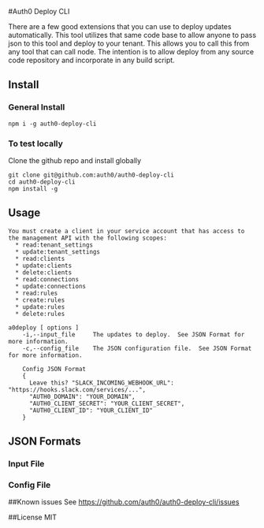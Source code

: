 #Auth0 Deploy CLI

There are a few good extensions that you can use to deploy updates automatically.  This tool utilizes that same code base to allow anyone to pass json to this tool and deploy to your tenant.  This allows you to call this from any tool that can call node.  The intention is to allow deploy from any source code repository and incorporate in any build script.


## Install

### General Install

```
npm i -g auth0-deploy-cli
```

### To test locally

Clone the github repo and install globally
```
git clone git@github.com:auth0/auth0-deploy-cli
cd auth0-deploy-cli
npm install -g
```

## Usage

```
You must create a client in your service account that has access to the management API with the following scopes:
  * read:tenant_settings
  * update:tenant_settings
  * read:clients
  * update:clients
  * delete:clients
  * read:connections
  * update:connections
  * read:rules
  * create:rules
  * update:rules
  * delete:rules

a0deploy [ options ]
    -i,--input_file     The updates to deploy.  See JSON Format for more information.
    -c,--config_file    The JSON configuration file.  See JSON Format for more information.
    
    Config JSON Format
    {
      Leave this? "SLACK_INCOMING_WEBHOOK_URL": "https://hooks.slack.com/services/...",
      "AUTH0_DOMAIN": "YOUR_DOMAIN",
      "AUTH0_CLIENT_SECRET": "YOUR_CLIENT_SECRET",
      "AUTH0_CLIENT_ID": "YOUR_CLIENT_ID"
    }
```

## JSON Formats

### Input File

### Config File

##Known issues
See https://github.com/auth0/auth0-deploy-cli/issues

##License
MIT